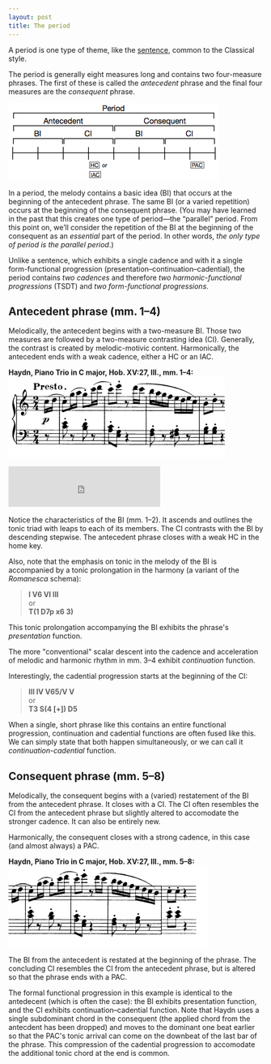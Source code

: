 ```yaml
---
layout: post
title: The period
---
```



A period is one type of theme, like the [sentence](sentence.html), common to the Classical style.

The period is generally eight measures long and contains two four-measure phrases. The first of these is called the *antecedent* phrase and the final four measures are the *consequent* phrase.

[![](Graphics/ClassicalThemes/period.png)](Graphics/ClassicalThemes/period.png)

In a period, the melody contains a basic idea (BI) that occurs at the beginning of the antecedent phrase. The same BI (or a varied repetition) occurs at the beginning of the consequent phrase. (You may have learned in the past that this creates one type of period—the “parallel” period. From this point on, we’ll consider the repetition of the BI at the beginning of the consequent as an *essential* part of the period. In other words, *the only type of period is the parallel period*.)

Unlike a sentence, which exhibits a single cadence and with it a single form-functional progression (presentation–continuation–cadential), the period contains *two cadences* and therefore *two harmonic-functional progressions* (TSDT) and *two form-functional progressions*.

## Antecedent phrase (mm. 1–4) ##

Melodically, the antecedent begins with a two-measure BI. Those two measures are followed by a two-measure contrasting idea (CI). Generally, the contrast is created by melodic-motivic content. Harmonically, the antecedent ends with a weak cadence, either a HC or an IAC.

**Haydn, Piano Trio in C major, Hob. XV:27, III., mm. 1–4:**  
[![](Graphics/form/antecedent.png)](Graphics/form/antecedent.png)

<iframe src="https://embed.spotify.com/?uri=spotify:track:1BUSIhYdu0P8LBWXLpAx4g" width="300" height="80" frameborder="0" allowtransparency="true"></iframe><br/>

Notice the characteristics of the BI (mm. 1–2). It ascends and outlines the tonic triad with leaps to each of its members. The CI contrasts with the BI by descending stepwise. The antecedent phrase closes with a weak HC in the home key.

Also, note that the emphasis on tonic in the melody of the BI is accompanied by a tonic prolongation in the harmony (a variant of the *Romanesca* schema):

> **I V6 VI III**  
or  
**T(1 D7p x6 3)**

This tonic prolongation accompanying the BI exhibits the phrase's *presentation* function.

The more "conventional" scalar descent into the cadence and acceleration of melodic and harmonic rhythm in mm. 3–4 exhibit *continuation* function.

Interestingly, the cadential progression starts at the beginning of the CI:

> **III IV V65/V V**  
or  
**T3 S(4 [+]) D5**

When a single, short phrase like this contains an entire functional progression, continuation and cadential functions are often fused like this. We can simply state that both happen simultaneously, or we can call it *continuation-cadential* function.

## Consequent phrase (mm. 5–8) ##

Melodically, the consequent begins with a (varied) restatement of the BI from the antecedent phrase. It closes with a CI. The CI often resembles the CI from the antecedent phrase but slightly altered to accomodate the stronger cadence. It can also be entirely new.

Harmonically, the consequent closes with a strong cadence, in this case (and almost always) a PAC.

**Haydn, Piano Trio in C major, Hob. XV:27, III., mm. 5–8:**  
[![](Graphics/form/consequent.png)](Graphics/form/consequent.png)

The BI from the antecedent is restated at the beginning of the phrase. The concluding CI resembles the CI from the antecedent phrase, but is altered so that the phrase ends with a PAC.

The formal functional progression in this example is identical to the antedecent (which is often the case): the BI exhibits presentation function, and the CI exhibits continuation–cadential function. Note that Haydn uses a single subdominant chord in the consequent (the applied chord from the antecdent has been dropped) and moves to the dominant one beat earlier so that the PAC's tonic arrival can come on the downbeat of the last bar of the phrase. This compression of the cadential progression to accomodate the additional tonic chord at the end is common.
